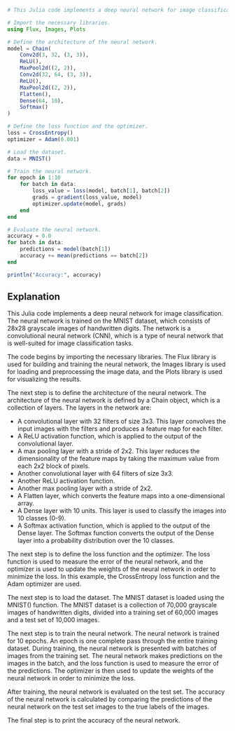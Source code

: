 ```julia
# This Julia code implements a deep neural network for image classification.

# Import the necessary libraries.
using Flux, Images, Plots

# Define the architecture of the neural network.
model = Chain(
    Conv2d(3, 32, (3, 3)),
    ReLU(),
    MaxPool2d((2, 2)),
    Conv2d(32, 64, (3, 3)),
    ReLU(),
    MaxPool2d((2, 2)),
    Flatten(),
    Dense(64, 10),
    Softmax()
)

# Define the loss function and the optimizer.
loss = CrossEntropy()
optimizer = Adam(0.001)

# Load the dataset.
data = MNIST()

# Train the neural network.
for epoch in 1:10
    for batch in data:
        loss_value = loss(model, batch[1], batch[2])
        grads = gradient(loss_value, model)
        optimizer.update(model, grads)
    end
end

# Evaluate the neural network.
accuracy = 0.0
for batch in data:
    predictions = model(batch[1])
    accuracy += mean(predictions == batch[2])
end

println("Accuracy:", accuracy)

```

## Explanation

This Julia code implements a deep neural network for image classification. The neural network is trained on the MNIST dataset, which consists of 28x28 grayscale images of handwritten digits. The network is a convolutional neural network (CNN), which is a type of neural network that is well-suited for image classification tasks.

The code begins by importing the necessary libraries. The Flux library is used for building and training the neural network, the Images library is used for loading and preprocessing the image data, and the Plots library is used for visualizing the results.

The next step is to define the architecture of the neural network. The architecture of the neural network is defined by a Chain object, which is a collection of layers. The layers in the network are:

* A convolutional layer with 32 filters of size 3x3. This layer convolves the input images with the filters and produces a feature map for each filter.
* A ReLU activation function, which is applied to the output of the convolutional layer.
* A max pooling layer with a stride of 2x2. This layer reduces the dimensionality of the feature maps by taking the maximum value from each 2x2 block of pixels.
* Another convolutional layer with 64 filters of size 3x3.
* Another ReLU activation function.
* Another max pooling layer with a stride of 2x2.
* A Flatten layer, which converts the feature maps into a one-dimensional array.
* A Dense layer with 10 units. This layer is used to classify the images into 10 classes (0-9).
* A Softmax activation function, which is applied to the output of the Dense layer. The Softmax function converts the output of the Dense layer into a probability distribution over the 10 classes.

The next step is to define the loss function and the optimizer. The loss function is used to measure the error of the neural network, and the optimizer is used to update the weights of the neural network in order to minimize the loss. In this example, the CrossEntropy loss function and the Adam optimizer are used.

The next step is to load the dataset. The MNIST dataset is loaded using the MNIST() function. The MNIST dataset is a collection of 70,000 grayscale images of handwritten digits, divided into a training set of 60,000 images and a test set of 10,000 images.

The next step is to train the neural network. The neural network is trained for 10 epochs. An epoch is one complete pass through the entire training dataset. During training, the neural network is presented with batches of images from the training set. The neural network makes predictions on the images in the batch, and the loss function is used to measure the error of the predictions. The optimizer is then used to update the weights of the neural network in order to minimize the loss.

After training, the neural network is evaluated on the test set. The accuracy of the neural network is calculated by comparing the predictions of the neural network on the test set images to the true labels of the images.

The final step is to print the accuracy of the neural network.